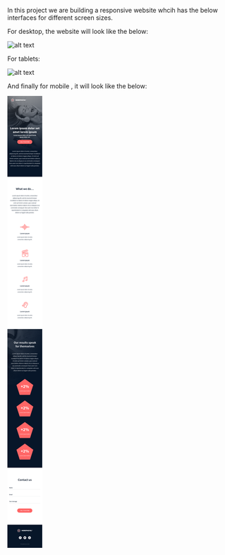 In this project we are building a responsive website whcih has the below interfaces for different screen sizes.

For desktop, the website will look like the below:

![alt text](01_headphones_desktop@2x.png)

For tablets:

![alt text](01_headphones_tablet@2x.png)

And finally for mobile , it will look like the below:

![alt text](01_headphones_mobile@2x.png)
